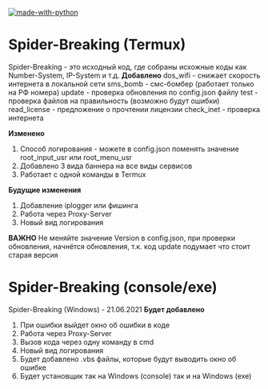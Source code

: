 [![made-with-python](https://img.shields.io/badge/Made%20with-Python-1f425f.svg)](https://www.python.org/)

# Spider-Breaking (Termux)
Spider-Breaking - это исходный код, где собраны исхожные коды как Number-System, IP-System и т.д.
****Добавлено****
dos_wifi - снижает скорость интернета в локальной сети
sms_bomb - смс-бомбер (работает только на РФ номера)
update - проверка обновления по config.json файлу
test - проверка файлов на правильность (возможно будут ошибки)
read_license - предложение о прочтении лицензии
check_inet - проверка интернета

****Изменено****
1. Способ логирования - можете в config.json поменять значение root_input_usr или root_menu_usr
2. Добавлено 3 вида баннера на все виды сервисов
3. Работает с одной команды в Termux

****Будущие изменения****
1. Добавление iplogger или фишинга
2. Работа через Proxy-Server
3. Новый вид логирования

****ВАЖНО****
Не меняйте значение Version в config.json, при проверки обновления, начнётся обновления, т.к. код update подумает что стоит старая версия

# Spider-Breaking (console/exe)
Spider-Breaking (Windows) - 21.06.2021
****Будет добавлено****
1. При ошибки выйдет окно об ошибки в коде
2. Работа через Proxy-Server
3. Вызов кода через одну команду в cmd
4. Новый вид логирования
5. Будет добавлено .vbs файлы, которые будут выводить окно об ошибке
6. Будет установщик так на Windows (console) так и на Windows (exe)

